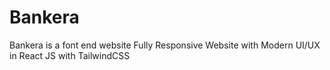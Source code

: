 # Bankera
 Bankera is a font end website Fully Responsive Website with Modern UI/UX in React JS with TailwindCSS
